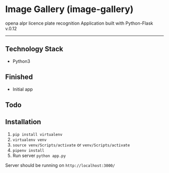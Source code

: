 # Image Gallery (image-gallery)
opena alpr licence plate recognition Application built with Python-Flask v.0.12 


---
## Technology Stack
* Python3

## Finished
- Initial app

## Todo

## Installation
1. `pip install virtualenv`
2. `virtualenv venv`
3. `source venv/Scripts/activate` or `venv/Scripts/activate`
4. `pipenv install`
5.  Run server `python app.py`

 Server should be running on `http://localhost:3000/`
